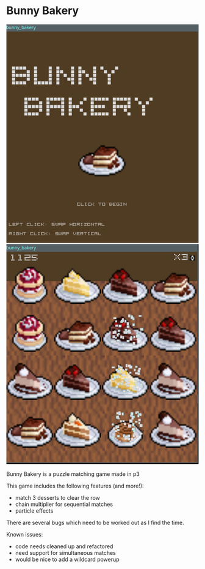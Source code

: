 # Bunny Bakery
![Bunny Bakery in P3](https://github.com/vvixi/Games/blob/main/Bunny%20Bakery/assets/bunny_bakery_title.png "Puzzle Matching Game")
![Bunny Bakery in P3](https://github.com/vvixi/Games/blob/main/Bunny%20Bakery/assets/bunny_bakery_gameplay.png "Puzzle Matching Game")

Bunny Bakery is a puzzle matching game made in p3

This game includes the following features (and more!):
* match 3 desserts to clear the row
* chain multiplier for sequential matches
* particle effects

There are several bugs which need to be worked out as I find the time. 

Known issues:
* code needs cleaned up and refactored
* need support for simultaneous matches
* would be nice to add a wildcard powerup
